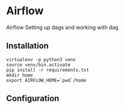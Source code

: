# Airflow
Airflow Setting up dags and working with dag

## Installation 
```
virtualenv -p python3 venv
source venv/bin.activate
pip install -r requirements.txt
mkdir home
export AIRFLOW_HOME=`pwd`/home
```
## Configuration